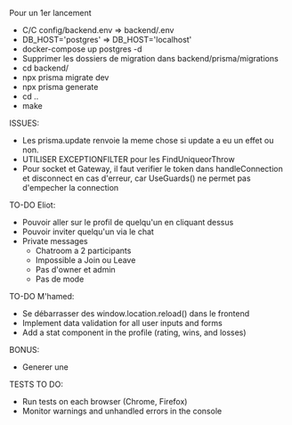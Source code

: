 Pour un 1er lancement
- C/C config/backend.env => backend/.env
- DB_HOST='postgres' => DB_HOST='localhost'
- docker-compose up postgres -d
- Supprimer les dossiers de migration dans backend/prisma/migrations
- cd backend/
- npx prisma migrate dev
- npx prisma generate
- cd ..
- make


ISSUES:
- Les prisma.update renvoie la meme chose si update a eu un effet ou non.
- UTILISER EXCEPTIONFILTER pour les FindUniqueorThrow
- Pour socket et Gateway, il faut verifier le token dans handleConnection et disconnect en cas d'erreur, car UseGuards() ne permet pas d'empecher la connection

TO-DO Eliot:
- Pouvoir aller sur le profil de quelqu'un en cliquant dessus
- Pouvoir inviter quelqu'un via le chat
- Private messages
	- Chatroom a 2 participants
	- Impossible a Join ou Leave
	- Pas d'owner et admin
	- Pas de mode

TO-DO M'hamed:

- Se débarrasser des window.location.reload() dans le frontend
- Implement data validation for all user inputs and forms
- Add a stat component in the profile (rating, wins, and losses)

BONUS:
- Generer une <datalist> de nickname pour les suggestions dans les <input type="text">


TESTS TO DO:

- Run tests on each browser (Chrome, Firefox)
- Monitor warnings and unhandled errors in the console

